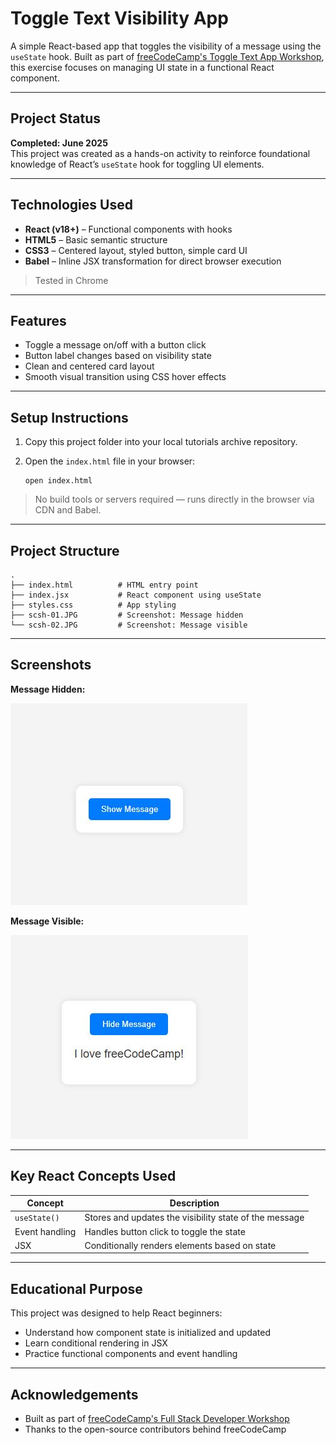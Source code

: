
# Toggle Text Visibility App

A simple React-based app that toggles the visibility of a message using the `useState` hook. Built as part of [freeCodeCamp's Toggle Text App Workshop](https://www.freecodecamp.org/learn/full-stack-developer/workshop-toggle-text-app/step-1), this exercise focuses on managing UI state in a functional React component.

---

## Project Status

**Completed: June 2025**  
This project was created as a hands-on activity to reinforce foundational knowledge of React’s `useState` hook for toggling UI elements.

---

## Technologies Used

- **React (v18+)** – Functional components with hooks  
- **HTML5** – Basic semantic structure  
- **CSS3** – Centered layout, styled button, simple card UI  
- **Babel** – Inline JSX transformation for direct browser execution  

> Tested in Chrome

---

## Features

- Toggle a message on/off with a button click  
- Button label changes based on visibility state  
- Clean and centered card layout  
- Smooth visual transition using CSS hover effects

---

## Setup Instructions

1. Copy this project folder into your local tutorials archive repository.
2. Open the `index.html` file in your browser:

   ```
   open index.html
   ```

> No build tools or servers required — runs directly in the browser via CDN and Babel.

---

## Project Structure

```
.
├── index.html          # HTML entry point
├── index.jsx           # React component using useState
├── styles.css          # App styling
├── scsh-01.JPG         # Screenshot: Message hidden
└── scsh-02.JPG         # Screenshot: Message visible
```

---

## Screenshots

**Message Hidden:**

![Message Hidden](./scsh-01.JPG)

**Message Visible:**

![Message Visible](./scsh-02.JPG)

---

## Key React Concepts Used

| Concept        | Description                                            |
| -------------- | ------------------------------------------------------ |
| `useState()`   | Stores and updates the visibility state of the message |
| Event handling | Handles button click to toggle the state               |
| JSX            | Conditionally renders elements based on state          |

---

## Educational Purpose

This project was designed to help React beginners:

* Understand how component state is initialized and updated
* Learn conditional rendering in JSX
* Practice functional components and event handling

---

## Acknowledgements

* Built as part of [freeCodeCamp's Full Stack Developer Workshop](https://www.freecodecamp.org/learn/full-stack-developer/workshop-toggle-text-app/step-1)
* Thanks to the open-source contributors behind freeCodeCamp

